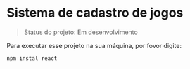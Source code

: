 <h1>Sistema de cadastro de jogos</h1>

> Status do projeto: Em desenvolvimento

Para executar esse projeto na sua máquina, por fovor digite:

```
npm instal react
```

